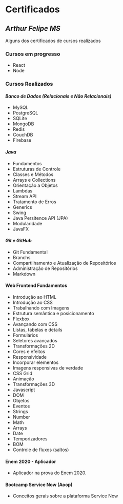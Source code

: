 # Certificados

## *Arthur Felipe MS*

Alguns dos certificados de cursos realizados

### Cursos em progresso 

  * React
  * Node


### Cursos Realizados 

#### *Banco de Dados (Relacionais e Não Relacionais)*
  
  * MySQL
  * PostgreSQL
  * SQLite
  * MongoDB
  * Redis
  * CouchDB
  * Firebase

#### *Java*
  
  * Fundamentos
  * Estruturas de Controle
  * Classes e Métodos
  * Arrays e Collections
  * Orientação a Objetos
  * Lambdas
  * Stream API
  * Tratamento de Erros
  * Generics
  * Swing
  * Java Persitence API (JPA)
  * Modularidade
  * JavaFX

#### *Git e GitHub*
  
  * Git Fundamental
  * Branchs
  * Compartilhamento e Atualização de Repositórios
  * Administração de Repositórios
  * Markdown

#### Web Frontend Fundamentos
 
 * Introdução ao HTML
 * Introdução ao CSS
 * Trabalhando com Imagens
 * Estrutura semântica e posicionamento
 * Flexbox
 * Avançando com CSS
 * Listas, tabelas e details
 * Formulários
 * Seletores avançados
 * Transformações 2D
 * Cores e efeitos
 * Responsividade
 * Incorporar elementos
 * Imagens responsivas de verdade
 * CSS Grid
 * Animação
 * Transformações 3D
 * Javascript
 * DOM
 * Objetos
 * Eventos
 * Strings
 * Number
 * Math
 * Arrays
 * Date
 * Temporizadores
 * BOM
 * Controle de fluxos (saltos)

#### Enem 2020 - Aplicador

 * Aplicador na prova do Enem 2020.

#### Bootcamp Service Now (Aoop)

 * Conceitos gerais sobre a plataforma Service Now

